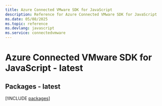 ```yaml
---
title: Azure Connected VMware SDK for JavaScript
description: Reference for Azure Connected VMware SDK for JavaScript
ms.date: 05/08/2025
ms.topic: reference
ms.devlang: javascript
ms.service: connectedvmware
---
```

# Azure Connected VMware SDK for JavaScript - latest
## Packages - latest
[!INCLUDE [packages](connected-vmware-index.md)]